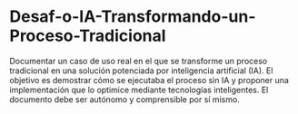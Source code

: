 # Desaf-o-IA-Transformando-un-Proceso-Tradicional
Documentar un caso de uso real en el que se transforme un proceso tradicional en una solución potenciada por inteligencia artificial (IA). El objetivo es demostrar cómo se ejecutaba el proceso sin IA y proponer una implementación que lo optimice mediante tecnologías inteligentes. El documento debe ser autónomo y comprensible por sí mismo.
